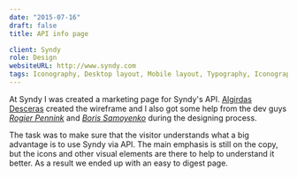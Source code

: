```yaml
---
date: "2015-07-16"
draft: false
title: API info page

client: Syndy
role: Design
websiteURL: http://www.syndy.com
tags: Iconography, Desktop layout, Mobile layout, Typography, Iconography, Photoshop
---
```


At Syndy I was created a marketing page for Syndy's API. [Algirdas
Desceras][Algis] created the wireframe and I also got some help from the dev
guys [*Rogier Pennink*][Rogier] and [*Boris Samoyenko*][Boris] during the designing
process.

The task was to make sure that the visitor understands what a big advantage is
to use Syndy via API. The main emphasis is still on the copy, but the icons and
other visual elements are there to help to understand it better. As a result we
ended up with an easy to digest page.

[Khalid]: http://khalidl.nl
[Algis]: https://nl.linkedin.com/in/algirdas-desceras-760ba525
[Rogier]: https://nl.linkedin.com/in/rogier-pennink-05684b41
[Boris]: https://nl.linkedin.com/in/borissamoylenko
